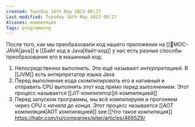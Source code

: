 ```yaml
---
created: Tuesday 16th May 2023 09:27
Last modified: Tuesday 16th May 2023 09:27
Aliases: компиляция
Tags: programming
---
```


После того, как мы преобразовали код нашего приложения на [[📙MOC-JAVA|java]]  в [[Байт код в Java|байт-код]] у нас есть разные способы преобразования его в машинный код:
1. Непосредственно выполнить. Это ещё называют *интерпретацией*. В [[JVM]] есть интерпретатор языка Java
2. Перед выполнение кода *скомпилировать* его в нативный и отправить CPU выполнять этот код *прямо перед выполнением*. Этот процесс называется [[JIT-компилятор|jit-компиляцией]]
3. Перед запуском программы, мы всё компилируем и прогоняем через CPU c *начала до конца*. Этот процесс называется [[AOT компиляция|AOT компиляцией]]
see:[[Что такое компиляция]]
https://habr.com/ru/companies/piter/articles/466529/